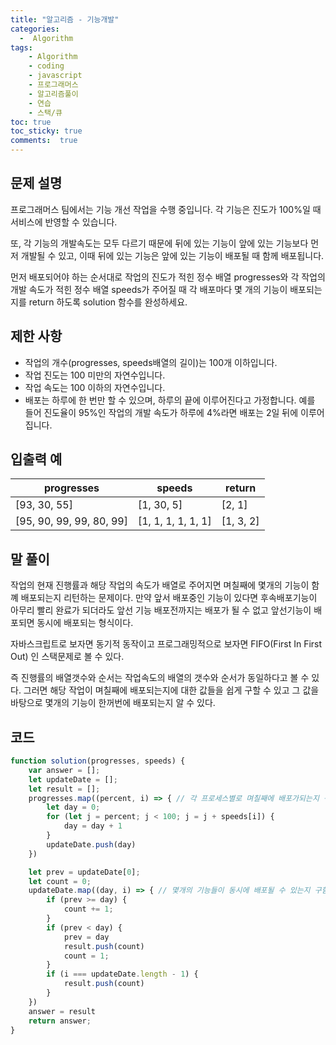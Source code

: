 ```yaml
---
title: "알고리즘 - 기능개발"
categories: 
  -  Algorithm
tags: 
    - Algorithm
    - coding
    - javascript
    - 프로그래머스
    - 알고리즘풀이
    - 연습
    - 스택/큐
toc: true
toc_sticky: true
comments:  true
---
```


## 문제 설명
프로그래머스 팀에서는 기능 개선 작업을 수행 중입니다. 각 기능은 진도가 100%일 때 서비스에 반영할 수 있습니다.
  
또, 각 기능의 개발속도는 모두 다르기 때문에 뒤에 있는 기능이 앞에 있는 기능보다 먼저 개발될 수 있고, 이때 뒤에 있는 기능은 앞에 있는 기능이 배포될 때 함께 배포됩니다.
 
먼저 배포되어야 하는 순서대로 작업의 진도가 적힌 정수 배열 progresses와 각 작업의 개발 속도가 적힌 정수 배열 speeds가 주어질 때 각 배포마다 몇 개의 기능이 배포되는지를 return 하도록 solution 함수를 완성하세요.  

## 제한 사항
- 작업의 개수(progresses, speeds배열의 길이)는 100개 이하입니다.
- 작업 진도는 100 미만의 자연수입니다.
- 작업 속도는 100 이하의 자연수입니다.
- 배포는 하루에 한 번만 할 수 있으며, 하루의 끝에 이루어진다고 가정합니다. 예를 들어 진도율이 95%인 작업의 개발 속도가 하루에 4%라면 배포는 2일 뒤에 이루어집니다.

## 입출력 예
| progresses               | speeds             | return    |
|--------------------------|--------------------|-----------|
| [93, 30, 55]             | [1, 30, 5]         | [2, 1]    |
| [95, 90, 99, 99, 80, 99] | [1, 1, 1, 1, 1, 1] | [1, 3, 2] |


## 말 풀이
작업의 현재 진행률과 해당 작업의 속도가 배열로 주어지면 며칠째에 몇개의 기능이 함꼐 배포되는지 리턴하는 문제이다.
만약 앞서 배포중인 기능이 있다면 후속배포기능이 아무리 빨리 완료가 되더라도 앞선 기능 배포전까지는 배포가 될 수 없고 앞선기능이 배포되면 동시에 배포되는 형식이다.
  
자바스크립트로 보자면 동기적 동작이고 프로그래밍적으로 보자면 FIFO(First In First Out) 인 스택문제로 볼 수 있다.

즉 진행률의 배열갯수와 순서는 작업속도의 배열의 갯수와 순서가 동일하다고 볼 수 있다. 그러면 해당 작업이 며칠째에 배포되는지에 대한 값들을 쉽게 구할 수 있고 그 값을 바탕으로 몇개의 기능이 한꺼번에 배포되는지 알 수 있다.

## 코드
```javascript
function solution(progresses, speeds) {
    var answer = [];
    let updateDate = [];
    let result = [];
    progresses.map((percent, i) => { // 각 프로세스별로 며칠째에 배포가되는지 구함
        let day = 0;
        for (let j = percent; j < 100; j = j + speeds[i]) {
            day = day + 1
        }
        updateDate.push(day)
    })

    let prev = updateDate[0];
    let count = 0;
    updateDate.map((day, i) => { // 몇개의 기능들이 동시에 배포될 수 있는지 구함
        if (prev >= day) {
            count += 1;
        }
        if (prev < day) {
            prev = day
            result.push(count)
            count = 1;
        }
        if (i === updateDate.length - 1) {
            result.push(count)
        }
    })
    answer = result
    return answer;
}
```